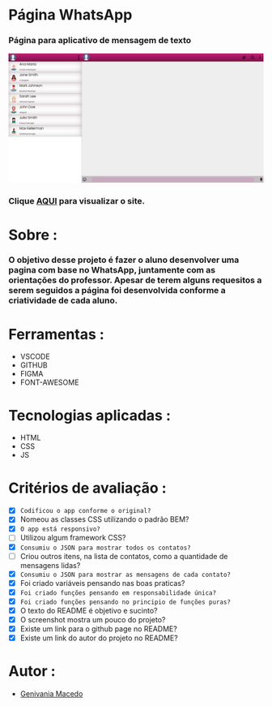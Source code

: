 # Página WhatsApp 
### **Página para aplicativo de mensagem de texto**
![](./img/captura.png)

### Clique **[AQUI](https://genivania.github.io/whatsApp-senai-1-2023/ds2m/genivania_macedo_oliveira/)** para visualizar o site.


# Sobre :

### O objetivo desse projeto é fazer o aluno desenvolver uma pagina com base no WhatsApp, juntamente com as orientações do professor. Apesar de terem alguns requesitos a serem seguidos a página foi desenvolvida conforme a criatividade de cada aluno.

# Ferramentas :

* VSCODE
* GITHUB
* FIGMA
* FONT-AWESOME 

# Tecnologias aplicadas :
* HTML
* CSS
* JS

# Critérios de avaliação :

- [x] `Codificou o app conforme o original?`
- [x] Nomeou as classes CSS utilizando o padrão BEM?
- [x] `O app está responsivo?`
- [ ] Utilizou algum framework CSS?
- [x] `Consumiu o JSON para mostrar todos os contatos?`
- [ ] Criou outros itens, na lista de contatos, como a quantidade de mensagens lidas?
- [x] `Consumiu o JSON para mostrar as mensagens de cada contato?`
- [x] Foi criado variáveis pensando nas boas praticas?
- [x] `Foi criado funções pensando em responsabilidade única?`
- [x] `Foi criado funções pensando no principio de funções puras?`
- [x] O texto do README é objetivo e sucinto?
- [x] O screenshot mostra um pouco do projeto?
- [x] Existe um link para o github page no README?
- [x] Existe um link do autor do projeto no README?

# Autor :

- [Genivania Macedo ](https://github.com/Genivania)

